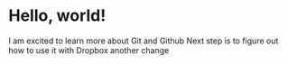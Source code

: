 # Hello, world!
I am excited to learn more about Git and Github
Next step is to figure out how to use it with Dropbox
another change
